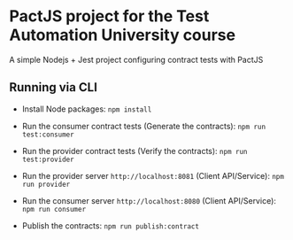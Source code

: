 # PactJS project for the Test Automation University course

A simple Nodejs + Jest project configuring contract tests with PactJS

## Running via CLI

- Install Node packages:
`npm install`

- Run the consumer contract tests (Generate the contracts):
`npm run test:consumer`

- Run the provider contract tests (Verify the contracts):
`npm run test:provider`

- Run the provider server  `http://localhost:8081`  (Client API/Service):
`npm run provider`

- Run the consumer server `http://localhost:8080` (Client API/Service):
`npm run consumer`

- Publish the contracts:
`npm run publish:contract`

